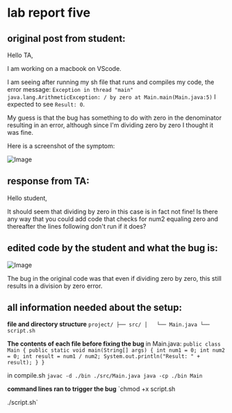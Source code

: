 # lab report five


## original post from student: 

Hello TA, 

I am working on a macbook on VScode. 

I am seeing after running my sh file that runs and compiles my code, the error message: 
`Exception in thread "main" java.lang.ArithmeticException: / by zero
        at Main.main(Main.java:5)`
I expected to see `Result: 0`.

My guess is that the bug has something to do with zero in the denominator resulting in an error, although since I'm dividing zero by zero I thought it was fine. 

Here is a screenshot of the symptom:

![Image](image(tw).png)

## response from TA:

Hello student, 

It should seem that dividing by zero in this case is in fact not fine! Is there any way that you could add code that checks for num2 equaling zero and thereafter the lines following don't run if it does?


## edited code by the student and what the bug is:

![Image](image(threthre).png)

The bug in the original code was that even if dividing zero by zero, this still results in a division by zero error. 


## all information needed about the setup:

**file and directory structure**
`project/
├── src/
│   └── Main.java
└── script.sh`

**The contents of each file before fixing the bug**
in Main.java:
`public class Main {
    public static void main(String[] args) {
        int num1 = 0;
        int num2 = 0;
        int result = num1 / num2;
        System.out.println("Result: " + result);
    }
}`

in compile.sh
`javac -d ./bin ./src/Main.java
java -cp ./bin Main`

**command lines ran to trigger the bug**
`chmod +x script.sh

./script.sh`


